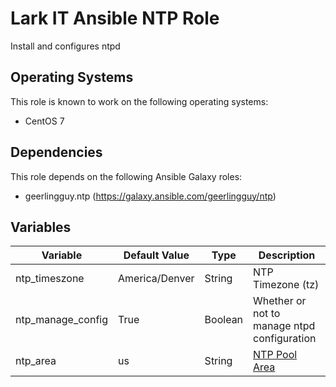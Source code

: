 # Lark IT Ansible NTP Role

Install and configures ntpd

## Operating Systems
This role is known to work on the following operating systems:
- CentOS 7

## Dependencies
This role depends on the following Ansible Galaxy roles:
- geerlingguy.ntp (https://galaxy.ansible.com/geerlingguy/ntp)

## Variables

| Variable | Default Value | Type | Description |
|----------|---------------|------|--------|
| ntp_timeszone | America/Denver | String | NTP Timezone (tz) |
| ntp_manage_config | True | Boolean | Whether or not to manage ntpd configuration |
| ntp_area | us | String | [NTP Pool Area](http://support.ntp.org/bin/view/Servers/NTPPoolServers) |